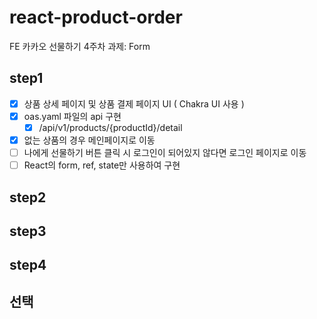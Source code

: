 # react-product-order

FE 카카오 선물하기 4주차 과제: Form

## step1

- [x] 상품 상세 페이지 및 상품 결제 페이지 UI ( Chakra UI 사용 )
- [x] oas.yaml 파일의 api 구현
  - [x] /api/v1/products/{productId}/detail
- [x] 없는 상품의 경우 메인페이지로 이동
- [ ] 나에게 선물하기 버튼 클릭 시 로그인이 되어있지 않다면 로그인 페이지로 이동
- [ ] React의 form, ref, state만 사용하여 구현

## step2

## step3

## step4

## 선택

